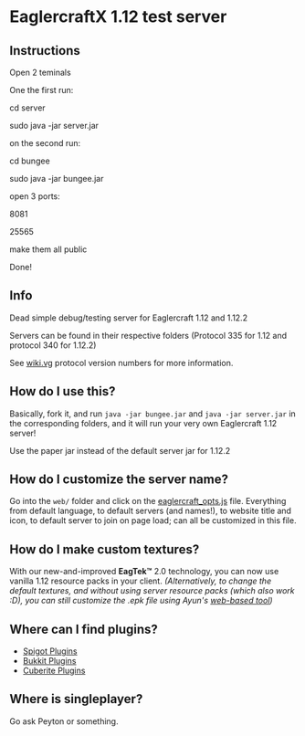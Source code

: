 # EaglercraftX 1.12 test server

## Instructions
Open 2 teminals

One the first run:

cd server

sudo java -jar server.jar

on the second run:

cd bungee

sudo java -jar bungee.jar

open 3 ports:

8081

25565

make them all public

Done!

## Info
Dead simple debug/testing server for Eaglercraft 1.12 and 1.12.2

Servers can be found in their respective folders (Protocol 335 for 1.12 and protocol 340 for 1.12.2)

See [wiki.vg](https://wiki.vg/Protocol_version_numbers#:~:text=1.12.2-,340,-page) protocol version numbers for more information.

## How do I use this?
Basically, fork it, and run `java -jar bungee.jar` and `java -jar server.jar` in the corresponding folders, and it will run your very own Eaglercraft 1.12 server!

Use the paper jar instead of the default server jar for 1.12.2

## How do I customize the server name?
Go into the `web/` folder and click on the [eaglercraft_opts.js](web/eaglercraft_opts.js) file. Everything from default language, to default servers (and names!), to website title and icon, to default server to join on page load; can all be customized in this file.

## How do I make custom textures?
With our new-and-improved **EagTek:tm:** 2.0 technology, you can now use vanilla 1.12 resource packs in your client. *(Alternatively, to change the default textures, and without using server resource packs (which also work :D), you can still customize the .epk file using Ayun's [web-based tool](https://ayunami2000.github.io/ayunWebEPK))*

## Where can I find plugins?
- [Spigot Plugins](https://www.spigotmc.org/resources/categories/spigot.4/)
- [Bukkit Plugins](https://dev.bukkit.org/bukkit-plugins)
- [Cuberite Plugins](https://plugins.cuberite.org)

## Where is singleplayer?
Go ask Peyton or something.


